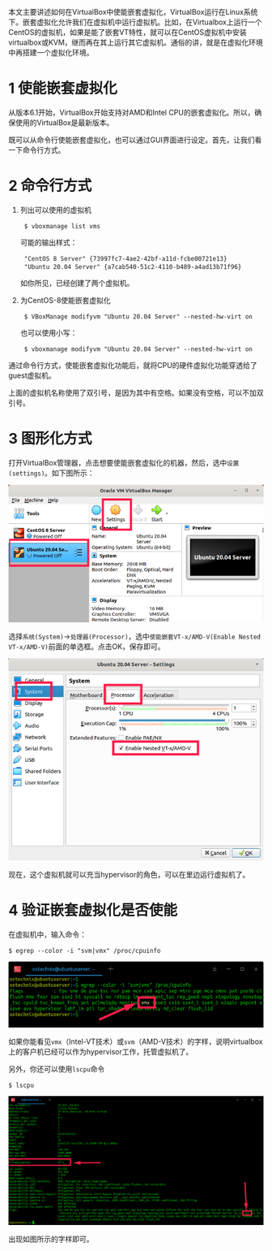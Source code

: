 本文主要讲述如何在VirtualBox中使能嵌套虚拟化，VirtualBox运行在Linux系统下。嵌套虚拟化允许我们在虚拟机中运行虚拟机。比如，在Virtualbox上运行一个CentOS的虚拟机，如果是能了嵌套VT特性，就可以在CentOS虚拟机中安装virtualbox或KVM，继而再在其上运行其它虚拟机。通俗的讲，就是在虚拟化环境中再搭建一个虚拟化环境。

# 1 使能嵌套虚拟化

从版本6.1开始，VirtualBox开始支持对AMD和Intel CPU的嵌套虚拟化。所以，确保使用的VirtualBox是最新版本。

既可以从命令行使能嵌套虚拟化，也可以通过GUI界面进行设定。首先，让我们看一下命令行方式。

# 2 命令行方式

1. 列出可以使用的虚拟机

        $ vboxmanage list vms

    可能的输出样式：

        "CentOS 8 Server" {73997fc7-4ae2-42bf-a11d-fcbe00721e13}
        "Ubuntu 20.04 Server" {a7cab540-51c2-4110-b489-a4ad13b71f96}

    如你所见，已经创建了两个虚拟机。

2. 为CentOS-8使能嵌套虚拟化

        $ VBoxManage modifyvm "Ubuntu 20.04 Server" --nested-hw-virt on

    也可以使用小写：

        $ vboxmanage modifyvm "Ubuntu 20.04 Server" --nested-hw-virt on

通过命令行方式，使能嵌套虚拟化功能后，就将CPU的硬件虚拟化功能穿透给了guest虚拟机。

上面的虚拟机名称使用了双引号，是因为其中有空格。如果没有空格，可以不加双引号。

# 3 图形化方式

打开VirtualBox管理器，点击想要使能嵌套虚拟化的机器，然后，选中`设置(settings)`。如下图所示：

<img src="https://raw.githubusercontent.com/tupelo-shen/my_test/master/doc/VirtualBox/images/virtual-machine-settings-in-virtualbox_1.png">

选择`系统(System)`->`处理器(Processor)`，选中`使能嵌套VT-x/AMD-V(Enable Nested VT-x/AMD-V)`前面的单选框。点击OK，保存即可。

<img src="https://raw.githubusercontent.com/tupelo-shen/my_test/master/doc/VirtualBox/images/Enable-nested-virtualization-in-virtualbox-manager_2.png">

现在，这个虚拟机就可以充当hypervisor的角色，可以在里边运行虚拟机了。

# 4 验证嵌套虚拟化是否使能

在虚拟机中，输入命令：

    $ egrep --color -i "svm|vmx" /proc/cpuinfo

<img src="https://raw.githubusercontent.com/tupelo-shen/my_test/master/doc/VirtualBox/images/Verify-If-nested-virtualization-is-enabled-in-virtualbox-VM.png">

如果你能看见`vmx`（Intel-VT技术）或`svm`（AMD-V技术）的字样，说明virtualbox上的客户机已经可以作为hypervisor工作，托管虚拟机了。

另外，你还可以使用`lscpu`命令

    $ lscpu

<img src="https://raw.githubusercontent.com/tupelo-shen/my_test/master/doc/VirtualBox/images/Find-if-a-CPU-supports-virtualization-using-lscpu-command-in-Linux.png">

出现如图所示的字样即可。
